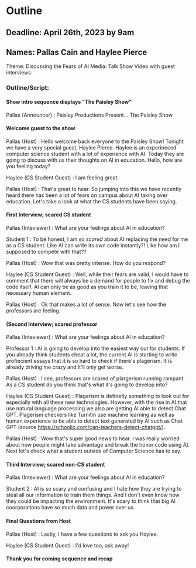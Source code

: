 # Outline

## Deadline: April 26th, 2023 by 9am

## Names: Pallas Cain and Haylee Pierce

Theme: Discussing the Fears of AI
Media: Talk Show Video with guest interviews

### Outline/Script:

#### Show intro sequence displays "The Paisley Show"

Pallas (Announcer) : Paisley Productions Present... The Paisley Show

#### Welcome guest to the show
Pallas (Host) : Hello welcome back everyone to the Paisley Show! Tonight we have a very special guest, Haylee Pierce. Haylee is an experineced computer science student with a lot of experience with AI. Today they are going to discuss with us their thoughts on AI in education. Hello, how are you feeling today?

Haylee (CS Student Guest) : I am feeling great. 

Pallas (Host) : That's great to hear. So jumping into this we have recently heard there has been a lot of fears on campus about AI taking over education. Let's take a look at what the CS students have been saying.

#### First Interview; scared CS student

Pallas (Inteviewer) : What are your feelings about AI in education?

Student 1 : To be honest, I am so *scared* about AI replacing the need for me as a CS student. Like AI can write its own code instantly?! Like how am I supposed to compete with that??

Pallas (Host) : Wow that was pretty intense. How do you respond?

Haylee (CS Student Guest) : Well, while their fears are valid, I would have to comment that there will always be a demand for people to fix and debug the code itself. AI can only be as good as you train it to be, leaving that necessary human element.

Pallas (Host) : Ok that makes a lot of sense. Now let's see how the professors are feeling.

#### (Second Interview; scared professor

Pallas (Inteviewer) : What are your feelings about AI in education?

Professor 1 : AI is going to develop into the easiest way out for students. If you already think students cheat a lot, the current AI is starting to write profiecient essays that it is so hard to check if there's plagerism. It is already driving me crazy and it'll only get worse.

Pallas (Host) : I see, professors are scared of plargerism running rampant. As a CS student do you think that's what it's going to develop into?

Haylee (CS Student Guest) : Plagerism is definetly something to look out for especially with all these new technologies. However, with the rise in AI that use natural language processing we also are getting AI able to detect Chat GPT. Plagerism checkers like Turnitin use machine learning as well as human experience to be able to detect text generated by AI such as Chat GPT (source https://schoolio.com/can-teachers-detect-chatgpt/).

Pallas (Host) :  Wow that's super good news to hear. I was really worried about how people might take advantage and break the honor code using AI. Next let's check what a student outside of Computer Science has to say.

#### Third Interview; scared non-CS student

Pallas (Inteviewer) : What are your feelings about AI in education?

Student 2 : AI is so scary and confusing and I hate how they are trying to steal all our information to train them things. And I don't even know how they could be impacting the environment. It's scary to think that big AI coorporations have so much data and power over us.



#### Final Questions from Host

Pallas (Host) : Lastly, I have a few questions to ask you Haylee.

Haylee (CS Student Guest) : I'd love too, ask away!








#### Thank you for coming sequence and recap


